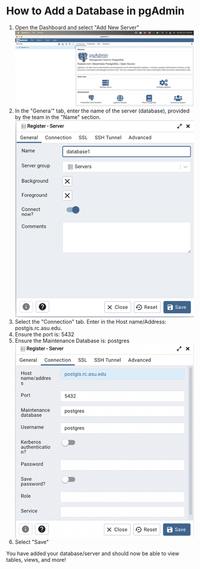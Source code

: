 # How to Add a Database in pgAdmin

1. Open the Dashboard and select "Add New Server"
![alt text](https://github.com/tiherna2/Useful-documents-images/blob/main/screen.png)
2. In the "Genera'" tab, enter the name of the server (database), provided by the team in the "Name" section.
![alt text](https://github.com/tiherna2/Useful-documents-images/blob/main/name.png)
3. Select the "Connection" tab. Enter in the Host name/Address: postgis.rc.asu.edu. 
4. Ensure the port is: 5432
5. Ensure the Maintenance Database is: postgres
![alt text](https://github.com/tiherna2/Useful-documents-images/blob/main/host.png)
6. Select "Save"

You have added your database/server and should now be able to view tables, views, and more!
